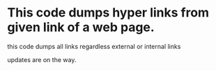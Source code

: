 # This code dumps hyper links from given link of a web page.

this code dumps all links regardless external or internal links 

updates are on the way.
